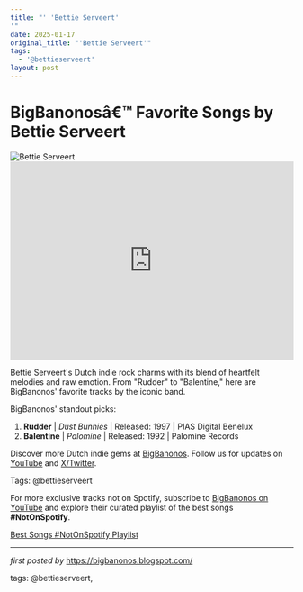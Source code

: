 ```yaml
---
title: "' 'Bettie Serveert'
'"
date: 2025-01-17
original_title: "'Bettie Serveert'"
tags:
  - '@bettieserveert'
layout: post
---
```

<!-- Title of the Post -->
<h1 >BigBanonosâ€™ Favorite Songs by Bettie Serveert</h1> <!-- Featured Image -->
<div > <img src="https://i.scdn.co/image/ab67616d00001e023c309237cf7636f072595106" alt="Bettie Serveert">
</div> <!-- Spotify Embed -->
<div > <iframe src="https://open.spotify.com/embed/playlist/3IoAhuucFPiuDkiajcJFUc?utm_source=generator" width="100%" height="352" frameBorder="0" allowfullscreen="" allow="autoplay; clipboard-write; encrypted-media; fullscreen; picture-in-picture" loading="lazy"></iframe>
</div> <!-- Introductory Text -->
<p >Bettie Serveert's Dutch indie rock charms with its blend of heartfelt melodies and raw emotion. From "Rudder" to "Balentine," here are BigBanonos' favorite tracks by the iconic band.</p> <!-- Song Highlights -->
<div > <p>BigBanonos' standout picks:</p> <ol> <li><strong>Rudder</strong> | <em>Dust Bunnies</em> | Released: 1997 | PIAS Digital Benelux</li> <li><strong>Balentine</strong> | <em>Palomine</em> | Released: 1992 | Palomine Records</li> </ol>
</div> <!-- Footer Links -->
<div > <p>Discover more Dutch indie gems at <a href="https://bigbanonos.blogspot.com/" target="_blank">BigBanonos</a>. Follow us for updates on <a href="https://www.youtube.com/@BigBanonos" target="_blank">YouTube</a> and <a href="https://x.com/bigbanonos" target="_blank">X/Twitter</a>.</p>
</div> <!-- Tags -->
<p >Tags: @bettieserveert</p>

<!--Subscribe and Playlist Links-->
<div>
    <p>For more exclusive tracks not on Spotify, subscribe to <a href="https://www.youtube.com/@BigBanonos" target="_blank">BigBanonos on YouTube</a> and explore their curated playlist of the best songs <strong>#NotOnSpotify</strong>.</p>
    <p><a href="https://www.youtube.com/playlist?list=PLtuNtuTatqI0kFahUCbtbfenC_ET5O_tr" target="_blank">Best Songs #NotOnSpotify Playlist<br /></a></p></div>

<hr />

<p><em>first posted by</em> <a href="https://bigbanonos.blogspot.com/" rel="noopener" target="_new">https://bigbanonos.blogspot.com/</a></p>

<p>tags: @bettieserveert,</p>
